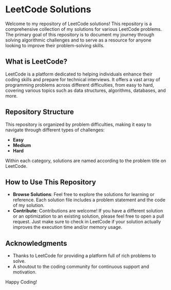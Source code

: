 # LeetCode Solutions

Welcome to my repository of LeetCode solutions! This repository is a comprehensive collection of my solutions for various LeetCode problems. The primary goal of this repository is to document my journey through solving algorithmic challenges and to serve as a resource for anyone looking to improve their problem-solving skills.

## What is LeetCode?

LeetCode is a platform dedicated to helping individuals enhance their coding skills and prepare for technical interviews. It offers a vast array of programming problems across different difficulties, from easy to hard, covering various topics such as data structures, algorithms, databases, and more.

## Repository Structure

This repository is organized by problem difficulties, making it easy to navigate through different types of challenges:

- **Easy**
- **Medium**
- **Hard**

Within each category, solutions are named according to the problem title on LeetCode.

## How to Use This Repository

- **Browse Solutions**: Feel free to explore the solutions for learning or reference. Each solution file includes a problem statement and the code of my solution.
- **Contribute**: Contributions are welcome! If you have a different solution or an optimization to an existing solution, please feel free to open a pull request. Just make sure to check in LeetCode if your solution actually improves the execution time and/or memory usage.

## Acknowledgments

- Thanks to LeetCode for providing a platform full of rich problems to solve.
- A shoutout to the coding community for continuous support and motivation.

Happy Coding!